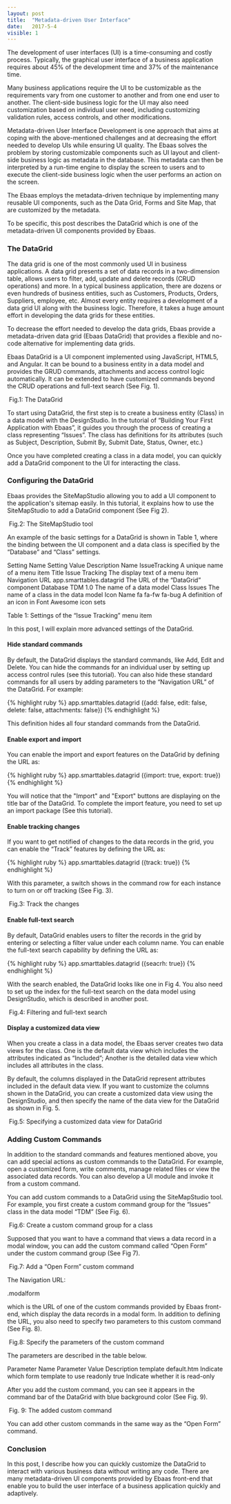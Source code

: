 ```yaml
---
layout: post
title:  "Metadata-driven User Interface"
date:   2017-5-4
visible: 1
---
```


<p class="intro"><span class="dropcap">T</span>he development of user interfaces (UI) is a time-consuming and costly process. Typically, the graphical user interface of a business application requires about 45% of the development time and 37% of the maintenance time.
</p>

Many business applications require the UI to be customizable as the requirements vary from one customer to another and from one end user to another. The client-side business logic for the UI may also need customization based on individual user need, including customizing validation rules, access controls, and other modifications.

Metadata-driven User Interface Development is one approach that aims at coping with the above-mentioned challenges and at decreasing the effort needed to develop UIs while ensuring UI quality. The Ebaas solves the problem by storing customizable components such as UI layout and client-side business logic as metadata in the database. This metadata can then be interpreted by a run-time engine to display the screen to users and to execute the client-side business logic when the user performs an action on the screen.

The Ebaas employs the metadata-driven technique by implementing many reusable UI components, such as the Data Grid, Forms and Site Map, that are customized by the metadata.
 
To be specific, this post describes the DataGrid which is one of the metadata-driven UI components provided by Ebaas.

### The DataGrid

The data grid is one of the most commonly used UI in business applications. A data grid presents a set of data records in a two-dimension table, allows users to filter, add, update and delete records (CRUD operations) and more. In a typical business application, there are dozens or even hundreds of business entities, such as Customers, Products, Orders, Suppliers, employee, etc. Almost every entity requires a development of a data grid UI along with the business logic. Therefore, it takes a huge amount effort in developing the data grids for these entities. 

To decrease the effort needed to develop the data grids, Ebaas provide a metadata-driven data grid (Ebaas DataGrid) that provides a flexible and no-code alternative for implementing data grids. 

Ebaas DataGrid is a UI component implemented using JavaScript, HTML5, and Angular.  It can be bound to a business entity in a data model and provides the GRUD commands, attachments and access control logic automatically. It can be extended to have customized commands beyond the CRUD operations and full-text search (See Fig. 1). 

<img src="{{'/assets/img/2017-5-4-Fig1.png' | prepend: site.baseurl }}" alt="">
Fig.1: The DataGrid

To start using DataGrid, the first step is to create a business entity (Class) in a data model with the DesignStudio. In the tutorial of “Building Your First Application with Ebaas”, it guides you through the process of creating a class representing “Issues”. The class has definitions for its attributes (such as Subject, Description, Submit By, Submit Date, Status, Owner, etc.) 

Once you have completed creating a class in a data model, you can quickly add a DataGrid component to the UI for interacting the class.

### Configuring the DataGrid

Ebaas provides the SiteMapStudio allowing you to add a UI component to the application's sitemap easily. In this tutorial, it explains how to use the SiteMapStudio to add a DataGrid component (See Fig 2).

<img src="{{'/assets/img/2017-5-4-Fig2.png' | prepend: site.baseurl }}" alt="">
Fig.2: The SiteMapStudio tool

An example of the basic settings for a DataGrid is shown in Table 1, where the binding between the UI component and a data class is specified by the “Database” and “Class” settings. 

Setting Name	Setting Value	Description
Name	IssueTracking	A unique name of a menu item
Title	Issue Tracking	The display text of a menu item
Navigation URL	app.smarttables.datagrid	The URL of the “DataGrid” component
Database	TDM 1.0	The name of a data model
Class	Issues	The name of a class in the data model
Icon Name	fa fa-fw fa-bug	A definition of an icon in Font Awesome icon sets

Table 1: Settings of the “Issue Tracking” menu item

In this post, I will explain more advanced settings of the DataGrid.

#### Hide standard commands

By default, the DataGrid displays the standard commands, like Add, Edit and Delete. You can hide the commands for an individual user by setting up access control rules (see this tutorial).
You can also hide these standard commands for all users by adding parameters to the “Navigation URL” of the DataGrid. For example:

{% highlight ruby %}
app.smarttables.datagrid ({add: false, edit: false, delete: false, attachments: false})
{% endhighlight %}

This definition hides all four standard commands from the DataGrid.

#### Enable export and import

You can enable the import and export features on the DataGrid by defining the URL as:

{% highlight ruby %}
app.smarttables.datagrid ({import: true, export: true})
{% endhighlight %}

You will notice that the "Import" and "Export" buttons are displaying on the title bar of the DataGrid. To complete the import feature, you need to set up an import package (See this tutorial). 

#### Enable tracking changes

If you want to get notified of changes to the data records in the grid, you can enable the “Track” features by defining the URL as:

{% highlight ruby %}
app.smarttables.datagrid ({track: true})
{% endhighlight %}

With this parameter, a switch shows in the command row for each instance to turn on or off tracking (See Fig. 3).

<img src="{{'/assets/img/2017-5-4-Fig3.png' | prepend: site.baseurl }}" alt="">
Fig.3: Track the changes

#### Enable full-text search

By default, DataGrid enables users to filter the records in the grid by entering or selecting a filter value under each column name. You can enable the full-text search capability by defining the URL as:

{% highlight ruby %}
app.smarttables.datagrid ({seacrh: true})
{% endhighlight %}

With the search enabled, the DataGrid looks like one in Fig 4. You also need to set up the index for the full-text search on the data model using DesignStudio, which is described in another post.

<img src="{{'/assets/img/2017-5-4-Fig4.png' | prepend: site.baseurl }}" alt="">
Fig.4: Filtering and full-text search

#### Display a customized data view

When you create a class in a data model, the Ebaas server creates two data views for the class. One is the default data view which includes the attributes indicated as “Included”; Another is the detailed data view which includes all attributes in the class.

By default, the columns displayed in the DataGrid represent attributes included in the default data view. If you want to customize the columns shown in the DataGrid, you can create a customized data view using the DesignStudio, and then specify the name of the data view for the DataGrid as shown in Fig. 5.

<img src="{{'/assets/img/2017-5-4-Fig5.png' | prepend: site.baseurl }}" alt="">
Fig.5: Specifying a customized data view for DataGrid

### Adding Custom Commands

In addition to the standard commands and features mentioned above, you can add special actions as custom commands to the DataGrid. For example, open a customized form, write comments, manage related files or view the associated data records. You can also develop a UI module and invoke it from a custom command.

You can add custom commands to a DataGrid using the SiteMapStudio tool. For example, you first create a custom command group for the “Issues” class in the data model “TDM” (See Fig. 6).

<img src="{{'/assets/img/2017-5-4-Fig6.png' | prepend: site.baseurl }}" alt="">
Fig.6: Create a custom command group for a class

Supposed that you want to have a command that views a data record in a modal window, you can add the custom command called “Open Form” under the custom command group (See Fig 7).

<img src="{{'/assets/img/2017-5-4-Fig7.png' | prepend: site.baseurl }}" alt="">
Fig.7: Add a “Open Form” custom command

The Navigation URL:

.modalform

which is the URL of one of the custom commands provided by Ebaas front-end, which display the data records in a modal form.
In addition to defining the URL, you also need to specify two parameters to this custom command (See Fig. 8). 

<img src="{{'/assets/img/2017-5-4-Fig8.png' | prepend: site.baseurl }}" alt="">
Fig.8: Specify the parameters of the custom command

The parameters are described in the table below.

Parameter Name	Parameter Value	Description
template	default.htm	Indicate which form template to use
readonly	true	Indicate whether it is read-only

After you add the custom command, you can see it appears in the command bar of the DataGrid with blue background color (See Fig. 9).

<img src="{{'/assets/img/2017-5-4-Fig9.png' | prepend: site.baseurl }}" alt="">
Fig. 9: The added custom command

You can add other custom commands in the same way as the “Open Form” command.

### Conclusion

In this post, I describe how you can quickly customize the DataGrid to interact with various business data without writing any code. There are many metadata-driven UI components provided by Ebaas front-end that enable you to build the user interface of a business application quickly and adaptively.

